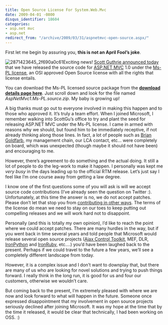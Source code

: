 ```yaml
---
title: Open Source License For System.Web.Mvc
date: 2009-04-01 -0800
disqus_identifier: 18604
categories:
- asp.net mvc
- asp.net
redirect_from: "/archive/2009/03/31/aspnetmvc-open-source.aspx/"
---
```


First let me begin by assuring you, **this is not an April Fool’s
joke**.

![2871423645\_2f690a0c61](https://haacked.com/images/haacked_com/WindowsLiveWriter/OpenSourceLicenseForASP.NETMVC_AE1E/2871423645_2f690a0c61_3.jpg "2871423645_2f690a0c61")Exciting
news! [Scott Guthrie announced
today](http://weblogs.asp.net/scottgu/archive/2009/04/01/asp-net-mvc-1-0.aspx "ASP.NET MVC 1.0")
that we have released the source code for [ASP.NET
MVC](http://asp.net/mvc "ASP.NET Website") 1.0 under the [Ms-PL
license](http://www.opensource.org/licenses/ms-pl.html "Ms-PL at OSI"),
an OSI approved Open Source license with all the rights that license
entails.

You can download the Ms-PL licensed source package from the [**download
details page
here**](http://go.microsoft.com/fwlink/?LinkId=144444 "ASP.NET MVC 1.0 Download Page").
Just scroll down and look for the file named
*AspNetMvc1.Ms-PL.source.zip*. My baby is growing up!

A big thanks must go out to everyone involved in making this happen and
to those who approved it. It’s truly a team effort. When I joined
Microsoft, I remember walking into ScottGu’s office to try and plant the
seed for releasing ASP.NET MVC under the Ms-PL license. I came in armed
with reasons why we should, but found him to be immediately receptive,
if not already thinking along those lines. In fact, a lot of people such
as [Brian Goldfarb](http://blogs.msdn.com/bgold/ "Brian Goldfarb"), my
management chain, our LCA contact, etc… were completely on board, which
was unexpected (though maybe it should not have been) and encouraging to
me.

However, there’s agreement to do something and the actual doing. It
still a lot of people to do the leg-work to make it happen. I personally
was kept me *very busy* in the days leading up to the official RTM
release. Let’s just say I feel like I’m one course away from getting a
law degree.

I know one of the first questions some of you will ask is will we accept
source code contributions (I’ve already seen the question on Twitter :).
Unfortunately, at this time the answer is no, we do not accept patches.
Please don’t let that stop you from [contributing in other
ways](http://forums.asp.net/1146.aspx "ASP.NET MVC Forums"). The terms
of the license do mean we need to stay on our toes to keep putting out
compelling releases and we will work hard not to disappoint.

Personally (and this is totally my own opinion), I’d like to reach the
point where we could accept patches. There are many hurdles in the way,
but if you went back in time several years and told people that
Microsoft would release several open source projects ([Ajax Control
Toolkit](http://www.codeplex.com/AjaxControlToolkit "Ajax Control Toolkit"),
MEF, DLR,
[IronPython](http://www.codeplex.com/Wiki/View.aspx?ProjectName=IronPython "IronPython")
and [IronRuby](http://www.ironruby.net/ "IronRuby"), etc….) you’d have
been laughed back to the present. Perhaps if we could travel to the
future a few years, we’ll see a completely different landscape from
today.

However, it is a complex issue and I don’t want to downplay that, but
there are many of us who are looking for novel solutions and trying to
push things forward. I really think in the long run, it is good for us
and four our customers, otherwise we wouldn’t care.

But coming back to the present, I’m extremely pleased with where we are
now and look forward to what will happen in the future. Someone once
expressed disappointment that my involvement in open source projects
seriously declined after joining Microsoft. It was my hope at the time
that by the time it released, it would be clear that technically, I had
been working on OSS. :)

